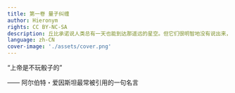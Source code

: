 ```yaml
---
title: 第一卷 量子纠缠
author: Hieronym
rights: CC BY-NC-SA
description: 丘比承诺说人类总有一天也能到达那遥远的星空。但它们很明智地没有说出来，人类将会在那里遇到什么。
language: zh-CN
cover-image: './assets/cover.png'
---
```


“上帝是不玩骰子的”

—— 阿尔伯特・爱因斯坦最常被引用的一句名言
